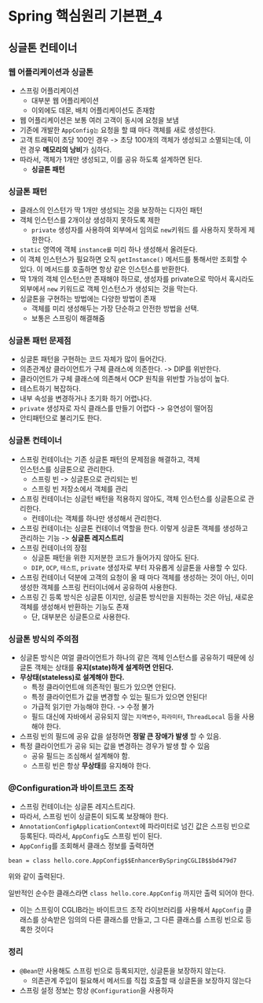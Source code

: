 # Spring 핵심원리 기본편_4

## 싱글톤 컨테이너

### 웹 어플리케이션과 싱글톤

- 스프링 어플리케이션 
    - 대부분 웹 어플리케이션
    - 이외에도 데몬, 배치 어플리케이션도 존재함
- 웹 어플리케이션은 보통 여러 고객이 동시에 요청을 보냄
- 기존에 개발한 `AppConfig는` 요청을 할 떄 마다 객체를 새로 생성한다.
- 고객 트래픽이 초당 100인 경우 -> 초당 100개의 객체가 생성되고 소멸되는데, 이런 경우 **메모리의 낭비**가 심하다.
- 따라서, 객체가 1개만 생성되고, 이를 공유 하도록 설계하면 된다.
    - **싱글톤 패턴**


### 싱글톤 패턴
- 클래스의 인스턴가 딱 1개만 생성되는 것을 보장하는 디자인 패턴
- 객체 인스턴스를 2개이상 생성하지 못하도록 제한
    - `private` 생성자를 사용하여 외부에서 임의로 `new`키워드 를 사용하지 못하게 제한한다.
- `static` 영역에 객체 `instance를` 미리 하나 생성해서 올려둔다.
- 이 객체 인스턴스가 필요하면 오직 `getInstance()` 메서드를 통해서만 조회할 수 있다. 이 메서드를 호출하면 항상 같은 인스턴스를 반환한다.
- 딱 1개의 객체 인스턴스만 존재해야 하므로, 생성자를 private으로 막아서 혹시라도 외부에서 `new` 키워드로 객체 인스턴스가 생성되는 것을 막는다.
- 싱글톤을 구현하는 방법에는 다양한 방법이 존재
    - 객체를 미리 생성해두는 가장 단순하고 안전한 방법을 선택.
    - 보통은 스프링이 해결해줌

### 싱글톤 패턴 문제점
- 싱글톤 패턴을 구현하는 코드 자체가 많이 들어간다.
- 의존관계상 클라이언트가 구체 클래스에 의존한다. -> DIP를 위반한다.
- 클라이언트가 구체 클래스에 의존해서 OCP 원칙을 위반할 가능성이 높다.
- 테스트하기 복잡하다.
- 내부 속성을 변경하거나 초기화 하기 어렵나다.
- `private` 생성자로 자식 클래스를 만들기 어렵다 -> 유연성이 떨어짐
- 안티패턴으로 불리기도 한다.

### 싱글톤 컨테이너

- 스프링 컨테이너는 기존 싱글톤 패턴의 문제점을 해결하고, 객체  
인스턴스를 싱글톤으로 관리한다.
    - 스프링 빈 -> 싱글톤으로 관리되는 빈
    - 스프링 빈 저장소에서 객체를 관리
- 스프링 컨테이너는 싱글턴 배턴을 적용하지 않아도, 객체 인스턴스를 싱글톤으로 관리한다.
    - 컨테이너는 객체를 하나만 생성해서 관리한다.
- 스프링 컨테이너는 싱글톤 컨테이너 역할을 한다. 이렇게 싱글톤 객체를 생성하고 관리하는 기능 -> **싱글톤 레지스트리**
- 스프링 컨테이너의 장점
    - 싱글톤 패턴을 위한 지저분한 코드가 들어가지 않아도 된다.
    - `DIP`, `OCP`, `테스트`, `private` 생성자로 부터 자유롭게 싱글톤을 사용할 수 있다.
- 스프링 컨테이너 덕분에 고객의 요청이 올 때 마다 객체를 생성하는 것이 아닌, 이미 생성한 객체를 스프링 컨터이너에서 공유하여 사용한다.
- 스프링 긴 등록 방식은 싱글톤 이지만, 싱글톤 방식만을 지원하는 것은 아님, 새로운 객체를 생성해서 반환하는 기능도 존재
    - 단, 대부분은 싱글톤으로 사용한다.

### 싱글톤 방식의 주의점

- 싱글톤 방식은 여얼 클라이언트가 하나의 같은 객체 인스턴스를 공유하기 때문에 싱글톤 객체는 상태를 **유지(state)하게 설계하면 안된다.**
- **무상태(stateless)로 설계해야 한다.**
    - 특정 클라이언트애 의존적인 필드가 있으면 안된다.
    - 특정 클라이언트가 값을 변경할 수 있는 필드가 있으면 안된다!
    - 가급적 읽기만 가능해야 한다. -> 수정 불가
    - 필드 대신에 자바에서 공유되지 않는 `지역변수`, `파라미터`, `ThreadLocal` 등을 사용해야 한다.
- 스프링 빈의 필드에 공유 값을 설정하면 **정말 큰 장애가 발생** 할 수 있음.
- 특정 클라이언트가 공유 되는 값을 변경하는 경우가 발생 할 수 있음
    - 공유 필드는 조심해서 설계해야 함. 
    - 스프링 빈은 항상 **무상태**를 유지해야 한다.


### @Configuration과 바이트코드 조작

- 스프링 컨테이너는 싱글톤 레지스트리다.
- 따라서, 스프링 빈이 싱글톤이 되도록 보장해야 한다.
- `AnnotationConfigApplicationContext`에 파라미터로 넘긴 값은 스프링 빈으로 등록된다.
 따라서, `AppConfig`도 스프링 빈이 된다.
- `AppConfig`를 조회해서 클래스 정보를 출력하면

```
bean = class hello.core.AppConfig$$EnhancerBySpringCGLIB$$bd479d7
```
위와 같이 출력된다.

일반적인 순수한 클래스라면
`class hello.core.AppConfig`
까지만 출력 되어야 한다.

- 이는 스프링이 CGLIB라는 바이트코드 조작 라이브러리를 사용해서 `AppConfig` 
클래스를 상속받은 임의의 다른 클래스를 만들고, 그 다른 클래스를 스프링 빈으로 등록한 것이다

### 정리

- `@Bean`만 사용해도 스프링 빈으로 등록되지만, 싱글톤을 보장하지 않는다.
    - 의존관계 주입이 필요해서 메서드를 직접 호출할 때 싱글톤을 보장하지 않는다
- 스프링 설정 정보는 항상 `@Configuration`을 사용하자